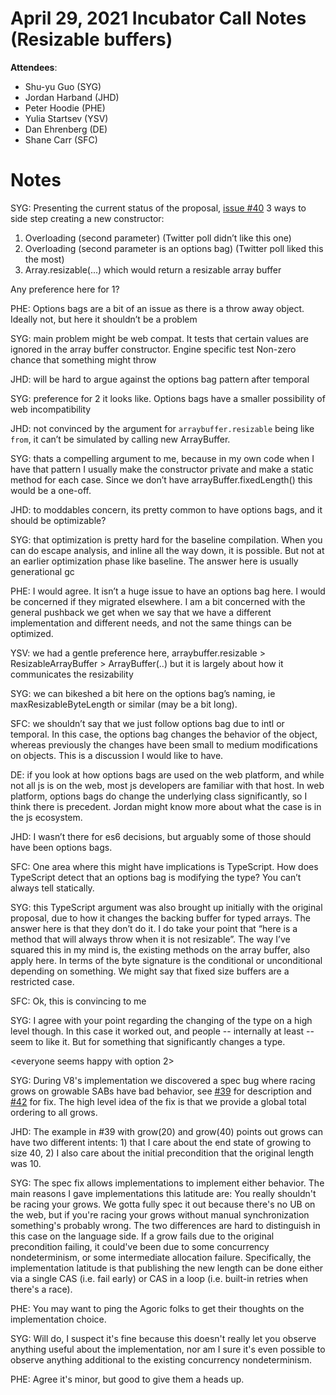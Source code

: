 # April 29, 2021 Incubator Call Notes (Resizable buffers)

**Attendees**:
- Shu-yu Guo (SYG)
- Jordan Harband (JHD)
- Peter Hoodie (PHE)
- Yulia Startsev (YSV)
- Dan Ehrenberg (DE)
- Shane Carr (SFC)

# Notes

SYG: Presenting the current status of the proposal, [issue #40](https://github.com/tc39/proposal-resizablearraybuffer/issues/40)
3 ways to side step creating a new constructor:
  1. Overloading (second parameter) (Twitter poll didn’t like this one)
  1. Overloading (second parameter is an options bag) (Twitter poll liked this the most)
  1. Array.resizable(...) which would return a resizable array buffer

Any preference here for 1?

PHE: Options bags are a bit of an issue as there is a throw away object. Ideally not, but here it shouldn’t be a problem

SYG: main problem might be web compat. It tests that certain values are ignored in the array buffer constructor.
Engine specific test
Non-zero chance that something might throw

JHD: will be hard to argue against the options bag pattern after temporal

SYG: preference for 2 it looks like. Options bags have a smaller possibility of web incompatibility

JHD: not convinced by the argument for `arraybuffer.resizable` being like `from`, it can’t be simulated by calling new ArrayBuffer. 

SYG: thats a compelling argument to me, because in my own code when I have that pattern I usually make the constructor private and make a static method for each case. Since we don’t have arrayBuffer.fixedLength() this would be a one-off.

JHD: to moddables concern, its pretty common to have options bags, and it should be optimizable?

SYG: that optimization is pretty hard for the baseline compilation. When you can do escape analysis, and inline all the way down, it is possible. But not at an earlier optimization phase like baseline. The answer here is usually generational gc

PHE: I would agree. It isn’t a huge issue to have an options bag here. I would be concerned if they migrated elsewhere. I am a bit concerned with the general pushback we get when we say that we have a different implementation and different needs, and not the same things can be optimized.

YSV: we had a gentle preference here, arraybuffer.resizable > ResizableArrayBuffer > ArrayBuffer(..) but it is largely about how it communicates the resizability

SYG: we can bikeshed a bit here on the options bag’s naming, ie maxResizableByteLength or similar (may be a bit long).

SFC: we shouldn’t say that we just follow options bag due to intl or temporal. In this case, the options bag changes the behavior of the object, whereas previously the changes have been small to medium modifications on objects. This is a discussion I would like to have.

DE: if you look at how options bags are used on the web platform, and while not all js is on the web, most js developers are familiar with that host. In web platform, options bags do change the underlying class significantly, so I think there is precedent. Jordan might know more about what the case is in the js ecosystem.

JHD: I wasn’t there for es6 decisions, but arguably some of those should have been options bags.  <missed content>

SFC: One area where this might have implications is TypeScript. How does TypeScript detect that an options bag is modifying the type? You can’t always tell statically.

SYG: this TypeScript argument was also brought up initially with the original proposal, due to how it changes the backing buffer for typed arrays. The answer here is that they don’t do it. I do take your point that “here is a method that will always throw when it is not resizable”. The way I’ve squared this in my mind is, the existing methods on the array buffer, also apply here. In terms of the byte signature is the conditional or unconditional depending on something. We might say that fixed size buffers are a restricted case.

SFC: Ok, this is convincing to me

SYG: I agree with your point regarding the changing of the type on a high level though. In this case it worked out, and people -- internally at least -- seem to like it. But for something that significantly changes a type.

<everyone seems happy with option 2>

SYG: During V8's implementation we discovered a spec bug where racing grows on growable SABs have bad behavior, see [#39](https://github.com/tc39/proposal-resizablearraybuffer/issues/39) for description and [#42](https://github.com/tc39/proposal-resizablearraybuffer/pull/42) for fix. The high level idea of the fix is that we provide a global total ordering to all grows.

JHD: The example in #39 with grow(20) and grow(40) points out grows can have two different intents: 1) that I care about the end state of growing to size 40, 2) I also care about the initial precondition that the original length was 10.

SYG: The spec fix allows implementations to implement either behavior. The main reasons I gave implementations this latitude are:
You really shouldn't be racing your grows. We gotta fully spec it out because there's no UB on the web, but if you're racing your grows without manual synchronization something's probably wrong.
The two differences are hard to distinguish in this case on the language side. If a grow fails due to the original precondition failing, it could've been due to some concurrency nondeterminism, or some intermediate allocation failure.
Specifically, the implementation latitude is that publishing the new length can be done either via a single CAS (i.e. fail early) or CAS in a loop (i.e. built-in retries when there's a race).

PHE: You may want to ping the Agoric folks to get their thoughts on the implementation choice.

SYG: Will do, I suspect it's fine because this doesn't really let you observe anything useful about the implementation, nor am I sure it's even possible to observe anything additional to the existing concurrency nondeterminism.

PHE: Agree it's minor, but good to give them a heads up.
